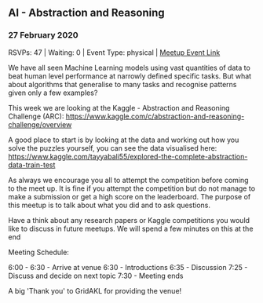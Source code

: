 ## AI - Abstraction and Reasoning
### 27 February 2020
RSVPs: 47 | Waiting: 0 | Event Type: physical | [Meetup Event Link](https://www.meetup.com/Data-Science-Discussion-Auckland/events/268229103)

We have all seen Machine Learning models using vast quantities of data to beat human level performance at narrowly defined specific tasks. But what about algorithms that generalise to many tasks and recognise patterns given only a few examples?

This week we are looking at the Kaggle - Abstraction and Reasoning Challenge (ARC): https://www.kaggle.com/c/abstraction-and-reasoning-challenge/overview

A good place to start is by looking at the data and working out how you solve the puzzles yourself, you can see the data visualised here: https://www.kaggle.com/tayyabali55/explored-the-complete-abstraction-data-train-test

As always we encourage you all to attempt the competition before coming to the meet up. It is fine if you attempt the competition but do not manage to make a submission or get a high score on the leaderboard. The purpose of this meetup is to talk about what you did and to ask questions.

Have a think about any research papers or Kaggle competitions you would like to discuss in future meetups. We will spend a few minutes on this at the end

Meeting Schedule:

6:00 - 6:30 - Arrive at venue
6:30 - Introductions
6:35 - Discussion
7:25 - Discuss and decide on next topic
7:30 - Meeting ends

A big 'Thank you' to GridAKL for providing the venue!
